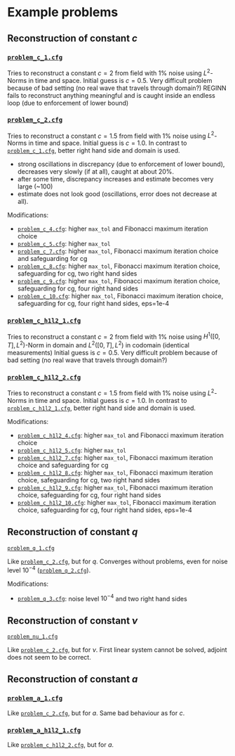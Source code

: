 # Example problems


## Reconstruction of constant $`c`$

### [`problem_c_1.cfg`](problem_c_1.cfg)

Tries to reconstruct a constant $`c = 2`$ from field with $`1\%`$ noise using $`L^2`$-Norms in time and space.
Initial guess is $`c = 0.5`$.
Very difficult problem because of bad setting (no real wave that travels through domain?)
REGINN fails to reconstruct anything meaningful and is caught inside an endless loop (due to enforcement of lower bound)

### [`problem_c_2.cfg`](problem_c_2.cfg)

Tries to reconstruct a constant $`c = 1.5`$ from field with $`1\%`$ noise using $`L^2`$-Norms in time and space.
Initial guess is $`c = 1.0`$. In contrast to [`problem_c_1.cfg`](problem_c_1.cfg), better right hand side and domain is used.

* strong oscillations in discrepancy (due to enforcement of lower bound), decreases very slowly (if at all), caught at about $`20\%`$.
* after some time, discrepancy increases and estimate becomes very large (~100)
* estimate does not look good (oscillations, error does not decrease at all).

Modifications:

* [`problem_c_4.cfg`](problem_c_4.cfg): higher `max_tol` and Fibonacci maximum iteration choice
* [`problem_c_5.cfg`](problem_c_5.cfg): higher `max_tol`
* [`problem_c_7.cfg`](problem_c_7.cfg): higher `max_tol`, Fibonacci maximum iteration choice and safeguarding for cg
* [`problem_c_8.cfg`](problem_c_8.cfg): higher `max_tol`, Fibonacci maximum iteration choice, safeguarding for cg, two right hand sides
* [`problem_c_9.cfg`](problem_c_9.cfg): higher `max_tol`, Fibonacci maximum iteration choice, safeguarding for cg, four right hand sides
* [`problem_c_10.cfg`](problem_c_10.cfg): higher `max_tol`, Fibonacci maximum iteration choice, safeguarding for cg, four right hand sides, eps=1e-4

### [`problem_c_h1l2_1.cfg`](problem_c_1.cfg)

Tries to reconstruct a constant $`c = 2`$ from field with $`1\%`$ noise using $`H^1([0,T], L^2)`$-Norm in domain and $`L^2([0,T], L^2)`$ in codomain (identical measurements)
Initial guess is $`c = 0.5`$.
Very difficult problem because of bad setting (no real wave that travels through domain?)

### [`problem_c_h1l2_2.cfg`](problem_c_2.cfg)

Tries to reconstruct a constant $`c = 1.5`$ from field with $`1\%`$ noise using $`L^2`$-Norms in time and space.
Initial guess is $`c = 1.0`$. In contrast to [`problem_c_h1l2_1.cfg`](problem_c_1.cfg), better right hand side and domain is used.

Modifications:

* [`problem_c_h1l2_4.cfg`](problem_c_h1l2_4.cfg): higher `max_tol` and Fibonacci maximum iteration choice
* [`problem_c_h1l2_5.cfg`](problem_c_h1l2_5.cfg): higher `max_tol`
* [`problem_c_h1l2_7.cfg`](problem_c_h1l2_7.cfg): higher `max_tol`, Fibonacci maximum iteration choice and safeguarding for cg
* [`problem_c_h1l2_8.cfg`](problem_c_h1l2_8.cfg): higher `max_tol`, Fibonacci maximum iteration choice, safeguarding for cg, two right hand sides
* [`problem_c_h1l2_9.cfg`](problem_c_h1l2_9.cfg): higher `max_tol`, Fibonacci maximum iteration choice, safeguarding for cg, four right hand sides
* [`problem_c_h1l2_10.cfg`](problem_c_h1l2_10.cfg): higher `max_tol`, Fibonacci maximum iteration choice, safeguarding for cg, four right hand sides, eps=1e-4

## Reconstruction of constant $`q`$

[`problem_q_1.cfg`](problem_q_1.cfg)

Like [`problem_c_2.cfg`](problem_c_2.cfg), but for $`q`$. Converges without problems, even for noise level $`10^{-4}`$ ([`problem_q_2.cfg`](problem_q_2.cfg)).

Modifications:

* [`problem_q_3.cfg`](problem_q_3.cfg): noise level $`10^{-4}`$ and two right hand sides

## Reconstruction of constant $`\nu`$

[`problem_nu_1.cfg`](problem_nu_1.cfg)

Like [`problem_c_2.cfg`](problem_c_2.cfg), but for $`\nu`$. First linear system cannot be solved, adjoint does not seem to be correct.

## Reconstruction of constant $`a`$

### [`problem_a_1.cfg`](problem_a_1.cfg)

Like [`problem_c_2.cfg`](problem_c_2.cfg), but for $`a`$. Same bad behaviour as for $`c`$.

###  [`problem_a_h1l2_1.cfg`](problem_a_h1l2_1.cfg)

Like [`problem_c_h1l2_2.cfg`](problem_c_h1l2_2.cfg), but for $`a`$.
